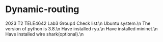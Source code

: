 # Dynamic-routing
2023 T2 TELE4642 Lab3 Group4
Check list:\n
Ubuntu system.\n
The version of python is 3.8.\n
Have installed ryu.\n
Have installed mininet.\n
Have installed wire shark(optional).\n

